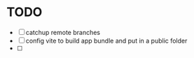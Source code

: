 
# TODO
- [ ] catchup remote branches
- [ ] config vite to build app bundle and put in a public folder
- [ ] 